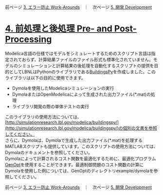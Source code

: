 前ページ [3. エラー防止 Work-Arounds](./3_Work-Arounds.md)　｜　次ページ [5. 開発 Development](./5_Development.md)
  
# [4. 前処理と後処理 Pre- and Post-Processing](http://simulationresearch.lbl.gov/modelica/userGuide/prePostProcessing.html)  
Modelica言語の仕様ではモデルをシミュレートするためのスクリプト言語は指定されておらず、計算結果ファイルのファイル形式も標準化されていません。モデルのシミュレーションと計算結果の後処理を自動化するスクリプトの提供を目的としてLBNLはPythonのライブラリである[BuildingsPy](http://simulationresearch.lbl.gov/modelica/buildingspy/)を作成しました。このライブラリは以下の目的に使用できます。  
* Dymolaを使用したModelicaシミュレーションの実行  
* DymolaまたはOpenModelicaによって生成された出力ファイル(*.mat)の処理  
* ライブラリ開発の際の単体テストの実行  
  
このライブラリの使用方法については、[http://simulationresearch.lbl.gov/modelica/buildingspy/](http://simulationresearch.lbl.gov/modelica/buildingspy/)の個別の文書を参照してください。  
さらに、Dymolaは、Dymolaで生成した出力ファイル(*.mat)を処理するMATLABスクリプトも提供しています。このスクリプトの使用方法については、Dymolaのドキュメントを参照してください。  
Dymolaによって計算されるコスト関数を最適化するために、最適化プログラム[GenOpt](http://simulationresearch.lbl.gov/GO/)を使用することができます。最適制御問題のコスト関数の計算にDymolaを使用した例については、GenOptのディレクトリexample/dymolaを参照してください。  
  
前ページ [3. エラー防止 Work-Arounds](./3_Work-Arounds.md)　｜　次ページ [5. 開発 Development](./5_Development.md)